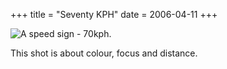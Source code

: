 +++
title = "Seventy KPH"
date = 2006-04-11
+++

![A speed sign - 70kph.](/photos/SeventyKPH.jpg)

This shot is about colour, focus and distance.
